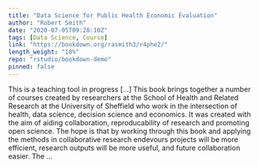 ```yaml
---
title: "Data Science for Public Health Economic Evaluation"
author: "Robert Smith"
date: "2020-07-05T09:28:10Z"
tags: [Data Science, Course]
link: "https://bookdown.org/rasmith3/r4phe2/"
length_weight: "18%"
repo: "rstudio/bookdown-demo"
pinned: false
---
```


This is a teaching tool in progress [...] This book brings together a number of courses created by researchers at the School of Health and Related Research at the University of Sheffield who work in the intersection of health, data science, decision science and economics. It was created with the aim of aiding collaboration, reproducability of research and promoting open science. The hope is that by working through this book and applying the methods in collaborative research endevours projects will be more efficient, research outputs will be more useful, and future collaboration easier. The ...
